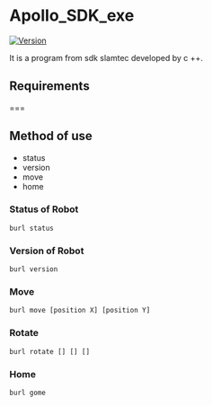 # Apollo_SDK_exe
[![Version](https://badge.fury.io/gh/tterb%2FHyde.svg)](https://badge.fury.io/gh/tterb%2FHyde)

It is a program from sdk slamtec developed by c ++.

## Requirements
===



## Method of use
* status
* version
* move
* home

### Status of Robot
   
```
burl status
```

### Version of Robot
   
```
burl version
```

### Move
   
```
burl move [position X] [position Y]
```

### Rotate
   
```
burl rotate [] [] []
```

### Home
   
```
burl gome
```

